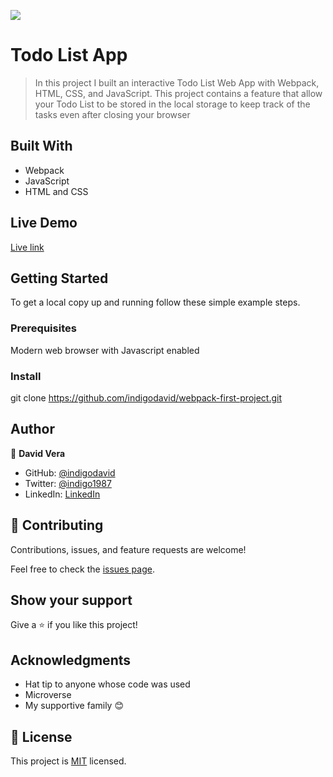 ![](https://img.shields.io/badge/Microverse-blueviolet)

# Todo List App

> In this project I built an interactive Todo List Web App with Webpack, HTML, CSS, and JavaScript. This project contains a feature that allow your Todo List to be stored in the local storage to keep track of the tasks even after closing your browser

## Built With

- Webpack
- JavaScript
- HTML and CSS

## Live Demo

[Live link](https://indigodavid.github.io/to-do-list-app/dist)

## Getting Started

To get a local copy up and running follow these simple example steps.

### Prerequisites

Modern web browser with Javascript enabled

### Install

git clone https://github.com/indigodavid/webpack-first-project.git

## Author

👤 **David Vera**

- GitHub: [@indigodavid](https://github.com/indigodavid)
- Twitter: [@indigo1987](https://twitter.com/indigo1987)
- LinkedIn: [LinkedIn](https://linkedin.com/in/david-vera-castillo-001b5756/)

## 🤝 Contributing

Contributions, issues, and feature requests are welcome!

Feel free to check the [issues page](../../issues/).

## Show your support

Give a ⭐️ if you like this project!

## Acknowledgments

- Hat tip to anyone whose code was used
- Microverse
- My supportive family 😊

## 📝 License

This project is [MIT](./MIT.md) licensed.
